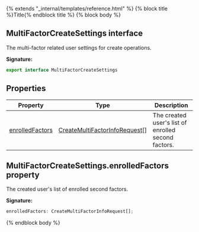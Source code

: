 {% extends "_internal/templates/reference.html" %}
{% block title %}Title{% endblock title %}
{% block body %}

## MultiFactorCreateSettings interface

The multi-factor related user settings for create operations.

<b>Signature:</b>

```typescript
export interface MultiFactorCreateSettings 
```

## Properties

|  Property | Type | Description |
|  --- | --- | --- |
|  [enrolledFactors](./firebase-admin_.multifactorcreatesettings.md#multifactorcreatesettingsenrolledfactors_property) | [CreateMultiFactorInfoRequest](./firebase-admin_.createmultifactorinforequest.md#createmultifactorinforequest_interface)<!-- -->\[\] | The created user's list of enrolled second factors. |

## MultiFactorCreateSettings.enrolledFactors property

The created user's list of enrolled second factors.

<b>Signature:</b>

```typescript
enrolledFactors: CreateMultiFactorInfoRequest[];
```
{% endblock body %}

